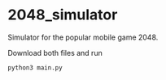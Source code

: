 # 2048_simulator
Simulator for the popular mobile game 2048.

Download both files and run

```
python3 main.py
```
